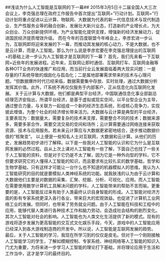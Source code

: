 ##浅谈为什么人工智能是互联网的下一幕##
2015年3月5日十二届全国人大三次会议上，李克强总理在政府工作报告中首次提出“互联网+”行动计划。互联网+”行动计划将重点促进以云计算、物联网、大数据为代表的新一代信息技术与现代制造业、生产性服务业等的融合创新，发展壮大新兴业态，打造新的产业增长点，为大众创业、万众创新提供环境，为产业智能化提供支撑，增强新的经济发展动力，促进国民经济提质增效升级。
而在今年的百度联盟今年峰会上，李彦宏进一步认为，互联网即将迎来发展的下一幕，而推动其发展的核心动力，不是大数据，也不是云计算，而是人工智能。那么为什么说是李彦宏要在李克强总理提出的互联网+的基础上进一步认为人工智能才是互联网的下一幕？
首先，我们先来看一下互联网+近些年的发展进程。近年来，互联网让即时通信、互联网打车、互联网金融等各种OTT业务的快速推广和应用，而当前行业云发展面临着两大现实问题：一是存量的IT系统导致的烟囱化与孤岛化；二是属地部署需求带来的技术与心理问题。“但数据爆炸时代已经来临，数据需要集中存放、实时处理，通过大数据分析发挥其价值。此外，IT系统不再仅仅服务于内部客户，正从信息化向互联网化发展。
关于云计算与大数据，他们都是典型平台经济，中国联通信息化事业部副总经理范济安指出，所谓平台经济，是基于虚拟或现实空间，以平台型企业为主导，通过整合力量，与关联方一起组成一个新的经济生态系统，形成核心竞争力，实现彼此增值，为整个社会的经济增长带来活力。大数据与云计算是典型的平台经济，主要表现为：数据量大，需要复杂的技术来支撑，需要整合不同的技术；数据来源多，需要多家合作，需要交流交易的空间和场所；云计算需要通过网络连接来获取资源、技术与应用服务。若未来云计算应与大数据更紧密地结合，逐步推动数据价值的“核聚变”。
以上便是一些知名人士对互联网，大数据和云计算。从他们的历史，发展趋势初步进行了解释。以下是一些我对人工智能的认识和它为什么是互联网发展的必然过程。自从上次上课对人工智能有一些了解，下面自己也找了一些关于人工智能的资料，但是对于它仍是不太了解，因为它是一种外向型的学科，它不但要求研究它的人懂得人工智能的知识，而且要求有比较扎实的数学基础，哲学和生物学基础，只有这样才可能让一台什么也不知道的机器模拟人的思维。我认为人工智能研究的目的就是要模拟人类神经系统的功能。就我肤浅的认为由于云计算和大数据他们主要是对数据的采集、汇聚、挖掘、分析、可视化、应用。而人工智能在需要使用数学计算机工具解决问题的学科，人工智能带来的帮助不言而喻。更重要的是，人工智能反过来有助于人类最终认识自身智能的形成。人工智能对经济方面的影有专家系统更深入各行各业，带来巨大的宏观效益。也促进了计算机工业网络工业的发展。但同时，也带来了劳务就业问题。由于人工智能在科技和工程中的应用，能够代替人类进行各种技术工作和脑力劳动，会造成社会结构的剧烈变化。其次人工智能对社会的影响。人工智能也为人类文化生活提供了新的模式。现有的游戏将逐步发展为更高智能的交互式文化娱乐手段，今天，游戏中的人工智能应用已经深入到各大游戏制造商的开发中。所以说，人工智能是互联网发展的趋势。
最后，关于人工智能的学习，我现在所学习到的仅仅是皮毛。但对于一个刚刚接触人工智能学习的学生，了解如模糊控制、专家系统、神经网络等人工智能的知识入门尤为重要，为将来进一步学习人工智能的理论打下基础，并将理论应用于生活和工作当中，这才是学习的最终目的。
